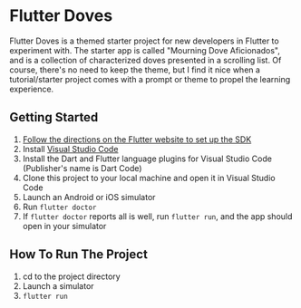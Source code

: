 # Flutter Doves

Flutter Doves is a themed starter project for new developers in Flutter to experiment with.
The starter app is called "Mourning Dove Aficionados", and is a collection of characterized doves presented in a scrolling list.
Of course, there's no need to keep the theme, but I find it nice when a tutorial/starter project comes with a prompt or theme to propel the learning experience.

## Getting Started

1. [Follow the directions on the Flutter website to set up the SDK](https://flutter.dev/docs/get-started/install)
2. Install [Visual Studio Code](https://code.visualstudio.com/)
3. Install the Dart and Flutter language plugins for Visual Studio Code (Publisher's name is Dart Code)
4. Clone this project to your local machine and open it in Visual Studio Code
5. Launch an Android or iOS simulator
6. Run `flutter doctor`
7. If `flutter doctor` reports all is well, run `flutter run`, and the app should open in your simulator

## How To Run The Project

1. cd to the project directory
2. Launch a simulator
3. `flutter run`